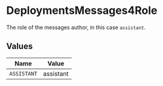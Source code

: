 # DeploymentsMessages4Role

The role of the messages author, in this case `assistant`.


## Values

| Name        | Value       |
| ----------- | ----------- |
| `ASSISTANT` | assistant   |
